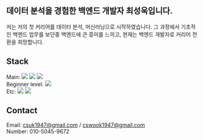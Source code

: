 ## 데이터 분석을 경험한 백엔드 개발자 최성욱입니다.
저는 저의 첫 커리어를 데이터 분석, 머신러닝으로 시작하였습니다. 그 과정에서 기초적인 백엔드 업무를 보던중 백엔드에 큰 흥미를 느끼고, 현재는 백엔드 개발자로 커리어 전환을 희망합니다.

## Stack
<div>
Main: 
<img src="https://img.shields.io/badge/Python-3776AB?style=flat-square&logo=Python&logoColor=white"/>
<img src="https://img.shields.io/badge/Django-092E20?style=flat-square&logo=Django&logoColor=white"/>
<img src="https://img.shields.io/badge/DRF-092E20?style=flat-square&logo=Django&logoColor=white"/>
</div>

<div>
Beginner level: 
<img src="https://img.shields.io/badge/Docker-2496ED?style=flat-square&logo=Docker&logoColor=white"/>
</div>

<div>
Etc:
<img src="https://img.shields.io/badge/Numpy-013243?style=flat-square&logo=Numpy&logoColor=white"/>
<img src="https://img.shields.io/badge/Pandas-150458?style=flat-square&logo=Pandas&logoColor=white"/>
</div>

## Contact
Email: csuk1947@gmail.com / cswook1947@gmail.com<br>
Number: 010-5045-9672
